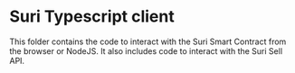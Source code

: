 # Suri Typescript client

This folder contains the code to interact with the Suri Smart Contract from the browser or NodeJS.
It also includes code to interact with the Suri Sell API.